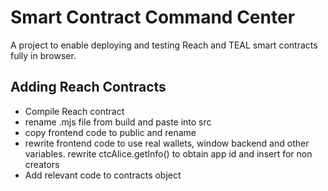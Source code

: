 # Smart Contract Command Center

A project to enable deploying and testing Reach and TEAL smart contracts fully in browser.

## Adding Reach Contracts

- Compile Reach contract
- rename .mjs file from build and paste into src
- copy frontend code to public and rename
- rewrite frontend code to use real wallets, window backend and other variables. rewrite ctcAlice.getInfo() to obtain app id and insert for non creators
- Add relevant code to contracts object